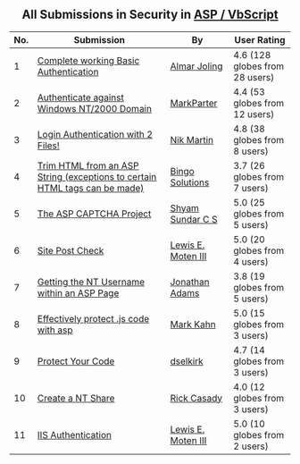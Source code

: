 ﻿<div align="center">

## All Submissions in Security in [ASP / VbScript](../ByWorld/asp-vbscript.md)

</div>

No.  | Submission | By   | User Rating
---- | ---------- | ---- | -----------
1 | [Complete working Basic Authentication<br />](https://github.com/Planet-Source-Code/almar-joling-complete-working-basic-authentication__4-6300) | [Almar Joling](../ByAuthor/almar-joling.md) | 4.6 (128 globes from 28 users)
2 | [Authenticate against Windows NT/2000 Domain<br />](https://github.com/Planet-Source-Code/markparter-authenticate-against-windows-nt-2000-domain__4-7814) | [MarkParter](../ByAuthor/markparter.md) | 4.4 (53 globes from 12 users)
3 | [Login Authentication with 2 Files\!<br />](https://github.com/Planet-Source-Code/nik-martin-login-authentication-with-2-files__4-6385) | [Nik Martin](../ByAuthor/nik-martin.md) | 4.8 (38 globes from 8 users)
4 | [Trim HTML from an ASP String \(exceptions to certain HTML tags can be made\)<br />](https://github.com/Planet-Source-Code/bingo-solutions-trim-html-from-an-asp-string-exceptions-to-certain-html-tags-can-be-made__4-6568) | [Bingo Solutions](../ByAuthor/bingo-solutions.md) | 3.7 (26 globes from 7 users)
5 | [The ASP CAPTCHA Project<br />](https://github.com/Planet-Source-Code/shyam-sundar-c-s-the-asp-captcha-project__4-9204) | [Shyam Sundar C S](../ByAuthor/shyam-sundar-c-s.md) | 5.0 (25 globes from 5 users)
6 | [Site Post Check<br />](https://github.com/Planet-Source-Code/lewis-e-moten-iii-site-post-check__4-7222) | [Lewis E\. Moten III](../ByAuthor/lewis-e-moten-iii.md) | 5.0 (20 globes from 4 users)
7 | [Getting the NT Username within an ASP Page<br />](https://github.com/Planet-Source-Code/jonathan-adams-getting-the-nt-username-within-an-asp-page__4-7250) | [Jonathan Adams](../ByAuthor/jonathan-adams.md) | 3.8 (19 globes from 5 users)
8 | [Effectively protect \.js code with asp<br />](https://github.com/Planet-Source-Code/mark-kahn-effectively-protect-js-code-with-asp__4-8544) | [Mark Kahn](../ByAuthor/mark-kahn.md) | 5.0 (15 globes from 3 users)
9 | [Protect Your Code<br />](https://github.com/Planet-Source-Code/dselkirk-protect-your-code__4-7298) | [dselkirk](../ByAuthor/dselkirk.md) | 4.7 (14 globes from 3 users)
10 | [Create a NT Share<br />](https://github.com/Planet-Source-Code/rick-casady-create-a-nt-share__4-9277) | [Rick Casady](../ByAuthor/rick-casady.md) | 4.0 (12 globes from 3 users)
11 | [IIS Authentication<br />](https://github.com/Planet-Source-Code/lewis-e-moten-iii-iis-authentication__4-7365) | [Lewis E\. Moten III](../ByAuthor/lewis-e-moten-iii.md) | 5.0 (10 globes from 2 users)
